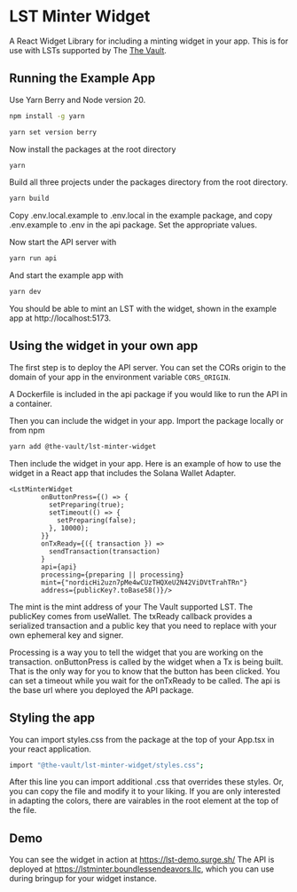 # LST Minter Widget
A React Widget Library for including a minting widget in your app. This is for use with LSTs supported by The [The Vault](https://thevault.finance).

## Running the Example App 
Use Yarn Berry and Node version 20.
```bash
npm install -g yarn
```

```bash 
yarn set version berry
```
Now install the packages at the root directory

```bash
yarn
```
Build all three projects under the packages directory from the root directory.
```bash
yarn build
```

Copy .env.local.example to .env.local in the example package, and copy .env.example to .env in the api package. Set the appropriate values.

Now start the API server with

```bash
yarn run api
```

And start the example app with

```bash
yarn dev
```

You should be able to mint an LST with the widget, shown in the example app at http://localhost:5173.


## Using the widget in your own app 

The first step is to deploy the API server. You can set the CORs origin to the domain of your app in the
environment variable `CORS_ORIGIN`.

A Dockerfile is included in the api package if you would like to run the API in a container.

Then you can include the widget in your app. Import the package locally or from npm

```bash
yarn add @the-vault/lst-minter-widget
```

Then include the widget in your app. Here is an example of how to use the widget in a React app that includes the Solana Wallet Adapter.

```tsx
<LstMinterWidget
        onButtonPress={() => {
          setPreparing(true);
          setTimeout(() => {
            setPreparing(false);
          }, 10000);
        }}
        onTxReady={({ transaction }) =>
          sendTransaction(transaction)
        }
        api={api}
        processing={preparing || processing}
        mint={"nordicHi2uzn7pMe4wCUzTHQXeU2N42ViDVtTrahTRn"}
        address={publicKey?.toBase58()}/>
```

The mint is the mint address of your The Vault supported LST. The publicKey comes from useWallet.
The txReady callback provides a serialized transaction and a public key that you need to replace with your 
own ephemeral key and signer.

Processing is a way you to tell the widget that you are working on the transaction. onButtonPress is called by the widget when 
a Tx is being built. That is the only way for you to know that the button has been clicked. You can set a timeout while you
wait for the onTxReady to be called. The api is the base url where you deployed the API package.

## Styling the app
You can import styles.css from the package at the top of your App.tsx in your react application.

```bash
import "@the-vault/lst-minter-widget/styles.css";
```

After this line you can import additional .css that overrides these styles. Or, you can copy the file and 
modify it to your liking. If you are only interested in adapting the colors, there are vairables in the root
element at the top of the file.

## Demo
You can see the widget in action at https://lst-demo.surge.sh/ The API is deployed at
https://lstminter.boundlessendeavors.llc, which you can use during bringup for your widget instance.
